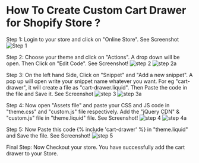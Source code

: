 # How To Create Custom Cart Drawer for Shopify Store ?

Step 1: Login to your store and click on "Online Store". See Screenshot ![Step 1](https://user-images.githubusercontent.com/64454714/109423717-a1ed2d80-7a06-11eb-88ab-3d852cd75a27.png)

Step 2: Choose your theme and click on "Actions". A drop down will be open. Then Click on "Edit Code". See Screenshot! ![step 2](https://user-images.githubusercontent.com/64454714/109424023-f93fcd80-7a07-11eb-8210-a102023c24b0.png)
![step 2a](https://user-images.githubusercontent.com/64454714/109424014-f04efc00-7a07-11eb-8d17-9b55647a484f.png)

Step 3: On the left hand Side, Click on "Snippet" and "Add a new snippet". A pop up will open write your snippet name whatever you want. For eg "cart-drawer", it will create a file as "cart-drawer.liquid". Then Paste the code in the file and Save it. See Screenshot ![step 3](https://user-images.githubusercontent.com/64454714/109424320-335d9f00-7a09-11eb-9bd9-41bb7a0bf1ff.png)
![step 3a](https://user-images.githubusercontent.com/64454714/109424532-fc3bbd80-7a09-11eb-8bd3-205eca2f0df3.png)

Step 4: Now open "Assets file" and paste your CSS and JS code in "theme.css" and "custom.js" file respectively. Add the "jQuery CDN" & "custom.js" file in "theme.liquid" file. See Screenshot! ![step 4](https://user-images.githubusercontent.com/64454714/109426585-76713f80-7a14-11eb-82a2-c7e76a81b537.png)
![step 4a](https://user-images.githubusercontent.com/64454714/109426587-7a9d5d00-7a14-11eb-8e78-a6f027692720.png)

Step 5: Now Paste this code {% include 'cart-drawer' %} in "theme.liquid" and Save the file. See Screenshot! ![step 5](https://user-images.githubusercontent.com/64454714/109426702-f7c8d200-7a14-11eb-88c8-1d6f27174445.png)

Final Step: Now Checkout your store. You have successfully add the cart drawer to your Store. 
